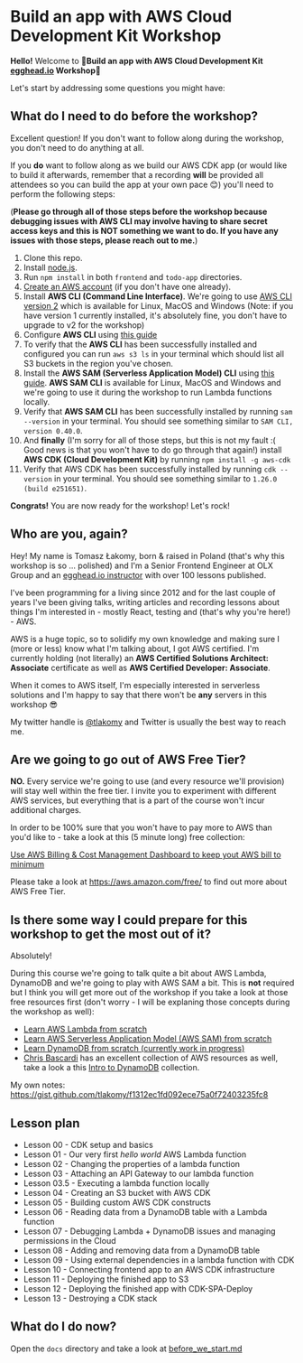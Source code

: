 # Build an app with AWS Cloud Development Kit Workshop

**Hello!** Welcome to 🌟**Build an app with AWS Cloud Development Kit [egghead.io](https://egghead.io/s/km6vr) Workshop**🌟

Let's start by addressing some questions you might have:

## What do I need to do before the workshop?

Excellent question! If you don't want to follow along during the workshop, you don't need to do anything at all.

If you **do** want to follow along as we build our AWS CDK app (or would like to build it afterwards, remember that a recording **will** be provided all attendees so you can build the app at your own pace 😊) you'll need to perform the following steps:

(**Please go through all of those steps before the workshop because debugging issues with AWS CLI may involve having to share secret access keys and this is NOT something we want to do. If you have any issues with those steps, please reach out to me.**)

1. Clone this repo.
1. Install [node.js](https://nodejs.org/en/download/).
1. Run `npm install` in both `frontend` and `todo-app` directories.
1. [Create an AWS account](https://portal.aws.amazon.com/gp/aws/developer/registration/index.html?refid=em_127222) (if you don't have one already).
1. Install **AWS CLI (Command Line Interface)**. We're going to use [AWS CLI version 2](https://docs.aws.amazon.com/cli/latest/userguide/install-cliv2.html) which is available for Linux, MacOS and Windows (Note: if you have version 1 currently installed, it's absolutely fine, you don't have to upgrade to v2 for the workshop)
1. Configure **AWS CLI** using [this guide](https://docs.aws.amazon.com/cli/latest/userguide/cli-chap-configure.html)
1. To verify that the **AWS CLI** has been successfully installed and configured you can run `aws s3 ls` in your terminal which should list all S3 buckets in the region you've chosen.
1. Install the **AWS SAM (Serverless Application Model) CLI** using [this guide](https://docs.aws.amazon.com/serverless-application-model/latest/developerguide/serverless-sam-cli-install.html). **AWS SAM CLI** is available for Linux, MacOS and Windows and we're going to use it during the workshop to run Lambda functions locally.
1. Verify that **AWS SAM CLI** has been successfully installed by running `sam --version` in your terminal. You should see something similar to `SAM CLI, version 0.40.0`.
1. And **finally** (I'm sorry for all of those steps, but this is not my fault :( Good news is that you won't have to do go through that again!) install **AWS CDK (Cloud Development Kit)** by running `npm install -g aws-cdk`
1. Verify that AWS CDK has been successfully installed by running `cdk --version` in your terminal. You should see something similar to `1.26.0 (build e251651)`.

**Congrats!** You are now ready for the workshop! Let's rock!

## Who are you, again?

Hey! My name is Tomasz Łakomy, born & raised in Poland (that's why this workshop is so ... polished) and I'm a Senior Frontend Engineer at OLX Group and an [egghead.io instructor](https://egghead.io/s/km6vr) with over 100 lessons published.

I've been programming for a living since 2012 and for the last couple of years I've been giving talks, writing articles and recording lessons about things I'm interested in - mostly React, testing and (that's why you're here!) - AWS.

AWS is a huge topic, so to solidify my own knowledge and making sure I (more or less) know what I'm talking about, I got AWS certified. I'm currently holding (not literally) an **AWS Certified Solutions Architect: Associate** certificate as well as **AWS Certified Developer: Associate**.

When it comes to AWS itself, I'm especially interested in serverless solutions and I'm happy to say that there won't be **any** servers in this workshop 😎

My twitter handle is [@tlakomy](https://twitter.com/tlakomy) and Twitter is usually the best way to reach me.

## Are we going to go out of AWS Free Tier?

**NO.** Every service we're going to use (and every resource we'll provision) will stay well within the free tier. I invite you to experiment with different AWS services, but everything that is a part of the course won't incur additional charges.

In order to be 100% sure that you won't have to pay more to AWS than you'd like to - take a look at this (5 minute long) free collection:

[Use AWS Billing & Cost Management Dashboard to keep yout AWS bill to minimum](https://egghead.io/playlists/use-aws-billing-cost-management-dashboard-to-keep-your-aws-bill-to-minimum-ff0f?af=6p5abz)

Please take a look at https://aws.amazon.com/free/ to find out more about AWS Free Tier.

## Is there some way I could prepare for this workshop to get the most out of it?

Absolutely!

During this course we're going to talk quite a bit about AWS Lambda, DynamoDB and we're going to play with AWS SAM a bit. This is **not** required but I think you will get more out of the workshop if you take a look at those free resources first (don't worry - I will be explaning those concepts during the workshop as well):

- [Learn AWS Lambda from scratch](https://egghead.io/playlists/learn-aws-lambda-from-scratch-d29d?af=6p5abz)
- [Learn AWS Serverless Application Model (AWS SAM) from scratch](https://egghead.io/playlists/learn-aws-serverless-application-model-aws-sam-framework-from-scratch-baf9?af=6p5abz)
- [Learn DynamoDB from scratch (currently work in progress)](https://egghead.io/playlists/learn-aws-dynamodb-from-scratch-21c3?af=6p5abz)
- [Chris Bascardi](https://egghead.io/instructors/chris-biscardi?af=6p5abz) has an excellent collection of AWS resources as well, take a look a this [Intro to DynamoDB](https://egghead.io/playlists/intro-to-dynamodb-f35a?af=6p5abz) collection.

My own notes: https://gist.github.com/tlakomy/f1312ec1fd092ece75a0f72403235fc8

## Lesson plan

- Lesson 00 - CDK setup and basics
- Lesson 01 - Our very first _hello world_ AWS Lambda function
- Lesson 02 - Changing the properties of a lambda function
- Lesson 03 - Attaching an API Gateway to our lambda function
- Lesson 03.5 - Executing a lambda function locally
- Lesson 04 - Creating an S3 bucket with AWS CDK
- Lesson 05 - Building custom AWS CDK constructs
- Lesson 06 - Reading data from a DynamoDB table with a Lambda function
- Lesson 07 - Debugging Lambda + DynamoDB issues and managing permissions in the Cloud
- Lesson 08 - Adding and removing data from a DynamoDB table
- Lesson 09 - Using external dependencies in a lambda function with CDK
- Lesson 10 - Connecting frontend app to an AWS CDK infrastructure
- Lesson 11 - Deploying the finished app to S3
- Lesson 12 - Deploying the finished app with CDK-SPA-Deploy
- Lesson 13 - Destroying a CDK stack

## What do I do now?

Open the `docs` directory and take a look at [before_we_start.md](docs/before_we_start.md)
